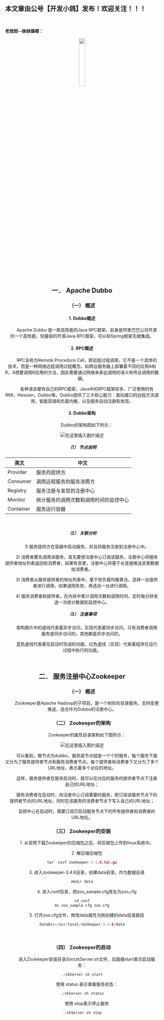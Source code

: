﻿## 本文章由公号【开发小鸽】发布！欢迎关注！！！

<br>

**老规矩--妹妹镇楼：**
<center>
<img src="https://img-blog.csdnimg.cn/20200721223424816.JPG"   width="20%">

## 一．	Apache Dubbo
### （一）	概述
#### 1.	Dubbo概述
&nbsp;  &nbsp;  &nbsp;  &nbsp; Apache Dubbo 是一款高性能的Java RPC框架，前身是阿里巴巴公司开源的一个高性能，轻量级的开源Java RPC框架，可以和Spring框架无缝集成。
<br>



#### 2.	RPC概述
&nbsp;  &nbsp;  &nbsp;  &nbsp; RPC全称为Remote Procedure Call，即远程过程调用，它不是一个具体的技术，而是一种网络远程调用过程概念。如两台服务器上部署着不同的应用A和B，A想要调用B应用的方法，因此需要通过网络来表达调用的语义和传达调用的数据。

&nbsp;  &nbsp;  &nbsp;  &nbsp; 各种语言都有自己的RPC框架，Java中的RPC框架较多，广泛使用的有RMI，Hessian，Dubbo等。Dubbo提供了三大核心能力：面向接口的远程方法调用，智能容错和负载均衡，以及服务自动注册和发现。
<br>



#### 3.	Dubbo架构
&nbsp;  &nbsp;  &nbsp;  &nbsp; Dubbo的架构图如下所示：

 ![在这里插入图片描述](https://img-blog.csdnimg.cn/20201019225124436.png?x-oss-process=image/watermark,type_ZmFuZ3poZW5naGVpdGk,shadow_10,text_aHR0cHM6Ly9ibG9nLmNzZG4ubmV0L01yd3h4eHg=,size_16,color_FFFFFF,t_70#pic_center)


##### （1）	节点说明
英文 | 中文
-|-
Provider |服务的提供方
Consumer| 调用远程服务的服务消费方
Registry |服务注册与发现的注册中心
Monitor |统计服务的调用次数和调用时间的监控中心
Container |服务运行容器
<br>



##### （2）	关联分析
&nbsp;  &nbsp;  &nbsp;  &nbsp; 1)	服务提供方在容器中启动服务，并且将服务注册到注册中心中。

&nbsp;  &nbsp;  &nbsp;  &nbsp; 2)	消费者要先调用该服务，首先要想注册中心订阅该服务，注册中心将服务提供者地址列表返回给消费者，如果有变更，注册中心将基于长连接推送变更数据给消费者。

&nbsp;  &nbsp;  &nbsp;  &nbsp; 3)	消费者从服务提供者的地址列表中，基于软负载均衡算法，选择一台提供者进行调用，如果调用失败，再选另一台进行调用。

&nbsp;  &nbsp;  &nbsp;  &nbsp; 4)	服务消费者和提供者，在内存中累计调用次数和调用时间，定时每分钟发送一次统计数据到监控中心。
<br>



##### （3）	注意事项
&nbsp;  &nbsp;  &nbsp;  &nbsp; 架构图片中的虚线代表着异步访问，实现代表着同步访问，只有消费者调用服务是同步访问的，其他都是异步访问的。

&nbsp;  &nbsp;  &nbsp;  &nbsp; 蓝色虚线代表着在启动时完成的功能，红色虚线（实现）代表着程序在运行过程中执行的功能。

<br>



## 二．	服务注册中心Zookeeper
### （一）	概述
&nbsp;  &nbsp;  &nbsp;  &nbsp; Zookeeper是Apache Hadoop的子项目，是一个树形的目录服务，支持变更推送，适合作为Dubbo的注册中心。
	<br>



### （二）	Zookeeper的架构
&nbsp;  &nbsp;  &nbsp;  &nbsp; Zookeeper的属性目录架构如下图所示：

 ![在这里插入图片描述](https://img-blog.csdnimg.cn/20201019225141894.png?x-oss-process=image/watermark,type_ZmFuZ3poZW5naGVpdGk,shadow_10,text_aHR0cHM6Ly9ibG9nLmNzZG4ubmV0L01yd3h4eHg=,size_16,color_FFFFFF,t_70#pic_center)


&nbsp;  &nbsp;  &nbsp;  &nbsp; 可以看到，根节点为dubbo，服务层节点就是一个个的服务，每个服务下面又分为了服务提供者节点和服务消费者节点，每个提供者和消费者下又分为了多个URL地址，表示着多个对应的地址。

&nbsp;  &nbsp;  &nbsp;  &nbsp; 这样，服务提供者在服务启动时，就可以在对应的服务的提供者节点下注册自己的URL地址；

&nbsp;  &nbsp;  &nbsp;  &nbsp; 服务消费者在启动时，向注册中心订阅需要的服务，即订阅该服务节点下的提供者节点的URL地址，同时在该服务的消费者节点下写入自己的URL地址；

&nbsp;  &nbsp;  &nbsp;  &nbsp; 监控中心在启动时，需要订阅已启动服务节点下的所有提供者和消费者的URL地址。
<br>



### （三）	Zookeeper的安装
&nbsp;  &nbsp;  &nbsp;  &nbsp; 1.	从官网下载Zookeeper的压缩包之后，将压缩包上传到linux系统中。

&nbsp;  &nbsp;  &nbsp;  &nbsp; 2.	解压缩压缩包

```cpp
tar -zxvf zookeeper-3.4.6.tar.gz
```

&nbsp;  &nbsp;  &nbsp;  &nbsp; 3.	进入zookeeper-3.4.6目录，创建data目录，作为数据目录

```cpp
mkdir data
```

&nbsp;  &nbsp;  &nbsp;  &nbsp; 4.	进入conf目录，把zoo_sample.cfg改名为zoo,cfg

```cpp
cd conf
mv zoo_sample.cfg zoo.cfg
```

&nbsp;  &nbsp;  &nbsp;  &nbsp; 5.	打开zoo.cfg文件，修改data属性为刚创建的data目录路径

```cpp
dataDir=/usr/local/zookeeper-3.4.6/data
```
<br>



### （四）	Zookeeper的启动
&nbsp;  &nbsp;  &nbsp;  &nbsp; 进入Zookeeper安装目录/bin/zkServer.sh文件，后面接start表示启动服务：

```cpp
./zkServer.sh start
```

&nbsp;  &nbsp;  &nbsp;  &nbsp; 使用 status 表示查看服务状态：

```cpp
./zkServer.sh status
```

&nbsp;  &nbsp;  &nbsp;  &nbsp; 使用 stop表示停止服务

```cpp
./zkServer.sh stop
```

<br>
